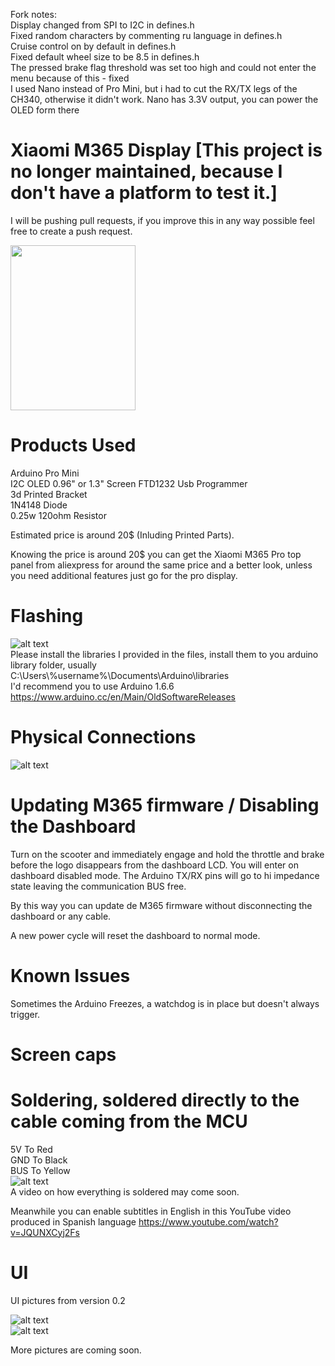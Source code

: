 Fork notes:  
Display changed from SPI to I2C in defines.h  
Fixed random characters by commenting ru language in defines.h  
Cruise control on by default in defines.h  
Fixed default wheel size to be 8.5 in defines.h  
The pressed brake flag threshold was set too high and could not enter the menu because of this - fixed  
I used Nano instead of Pro Mini, but i had to cut the RX/TX legs of the CH340, otherwise it didn't work. Nano has 3.3V output, you can power the OLED form there  

# Xiaomi M365 Display [This project is no longer maintained, because I don't have a platform to test it.]

I will be pushing pull requests, if you improve this in any way possible feel free to create a push request.

<img src="https://user-images.githubusercontent.com/5514002/56957966-22138500-6b49-11e9-8e42-26d0758b6d00.jpg" width="200" height="264" />

# Products Used  
Arduino Pro Mini    
I2C OLED 0.96" or 1.3" Screen
FTD1232 Usb Programmer   
3d Printed Bracket  
1N4148 Diode  
0.25w 120ohm Resistor       

Estimated price is around 20$ (Inluding Printed Parts).

Knowing the price is around 20$ you can get the Xiaomi M365 Pro top panel from aliexpress for around the same price and a better look, unless you need additional features just go for the pro display.

# Flashing  
![alt text](https://i.imgur.com/DpPkvJz.jpg)  
Please install the libraries I provided in the files, install them to you arduino library folder, usually              
  C:\Users\\%username%\Documents\Arduino\libraries  
I'd recommend you to use Arduino 1.6.6  
https://www.arduino.cc/en/Main/OldSoftwareReleases  

# Physical Connections  
![alt text](https://camo.githubusercontent.com/a912641249173768ae60670e843c62294d06da4f/68747470733a2f2f656c656374726f2e636c75622f646174612f666f72756d2f6d657373616765732f34323633312f696d616765732f31313636302d313238302e6a7067)  

# Updating M365 firmware / Disabling the Dashboard
Turn on the scooter and immediately engage and hold the throttle and brake before the logo disappears from the dashboard LCD. You will enter on dashboard disabled mode.
The Arduino TX/RX pins will go to hi impedance state leaving the communication BUS free.

By this way you can update de M365 firmware without disconnecting the dashboard or any cable.

A new power cycle will reset the dashboard to normal mode.

# Known Issues  
Sometimes the Arduino Freezes, a watchdog is in place but doesn't always trigger.  

# Screen caps
# Soldering, soldered directly to the cable coming from the MCU
5V To Red    
GND To Black  
BUS To Yellow  
![alt text](https://i.imgur.com/3ZwcrIJ.jpg)  
A video on how everything is soldered may come soon.

Meanwhile you can enable subtitles in English in this YouTube video produced in Spanish language
https://www.youtube.com/watch?v=JQUNXCyj2Fs

# UI
UI pictures from version 0.2  


![alt text](https://i.imgur.com/8ekMdIo.jpg)  
![alt text](https://i.imgur.com/AHLVTcu.jpg)  

More pictures are coming soon.

